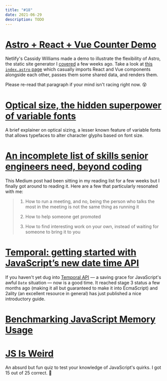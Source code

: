 ```yaml
---
title: "#18"
date: 2021-06-29
description: TODO
---
```

# [Astro + React + Vue Counter Demo](https://github.com/cassidoo/astro-react-vue-demo)

Netlify's Cassidy Williams made a demo to illustrate the flexibility of Astro, the static site generator I [covered](https://mturco.com/reading-list/16#introducing-astro-ship-less-javascript) a few weeks ago. Take a look at [this `index.astro` page](https://github.com/cassidoo/astro-react-vue-demo/blob/main/src/pages/index.astro) which casually imports React and Vue components alongside each other, passes them some shared data, and renders them. 

Please re-read that paragraph if your mind isn't racing right now. 😵

# [Optical size, the hidden superpower of variable fonts](https://pixelambacht.nl/2021/optical-size-hidden-superpower/)

A brief explainer on optical sizing, a lesser known feature of variable fonts that allows typefaces to alter character glyphs based on font size.

# [An incomplete list of skills senior engineers need, beyond coding](https://skamille.medium.com/an-incomplete-list-of-skills-senior-engineers-need-beyond-coding-8ed4a521b29f)

This Medium post had been sitting in my reading list for a few weeks but I finally got around to reading it. Here are a few that particularly resonated with me:

> 1. How to run a meeting, and no, being the person who talks the most in the meeting is not the same thing as running it
> 
> 19. How to help someone get promoted
>
> 21. How to find interesting work on your own, instead of waiting for someone to bring it to you

# [Temporal: getting started with JavaScript’s new date time API](https://2ality.com/2021/06/temporal-api.html)

If you haven't yet dug into [Temporal API](https://tc39.es/proposal-temporal/docs/) — a saving grace for JavaScript's awful `Date` situation — now is a good time. It reached stage 3 status a few months ago (making it all but guaranteed to make it into EcmaScript) and 2ality (an excellent resource in general) has just published a nice introductory guide.

# [Benchmarking JavaScript Memory Usage](https://blog.webpagetest.org/posts/benchmarking-javascript-memory-usage/)

# [JS Is Weird](https://jsisweird.com/)

An absurd but fun quiz to test your knowledge of JavaScript's quirks. I got 15 out of 25 correct. 😬